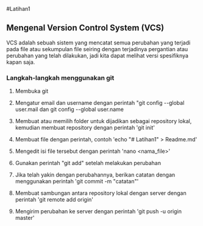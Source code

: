 #Latihan1

## Mengenal Version Control System (VCS)  
VCS adalah sebuah sistem yang mencatat semua perubahan yang terjadi pada file atau sekumpulan file seiring dengan terjadinya pergantian atau perubahan yang telah dilakukan, jadi kita dapat melihat versi spesifiknya kapan saja.

### Langkah-langkah menggunakan git

1. Membuka git

2. Mengatur email dan username dengan perintah "git config --global user.mail dan git config --global user.name

3. Membuat atau memilih folder untuk dijadikan sebagai repository lokal, kemudian membuat repository dengan perintah 'git init'

4. Membuat file dengan perintah, contoh 'echo "# Latihan1" > Readme.md'

5. Mengedit isi file tersebut dengan perintah 'nano <nama_file>'

6. Gunakan perintah "git add" setelah melakukan perubahan

7. Jika telah yakin dengan perubahannya, berikan catatan dengan menggunakan perintah 'git commit -m "catatan"'

8. Membuat sambungan antara repository lokal dengan server dengan perintah 'git remote add origin'

9. Mengirim perubahan ke server dengan perintah 'git push -u origin master'
